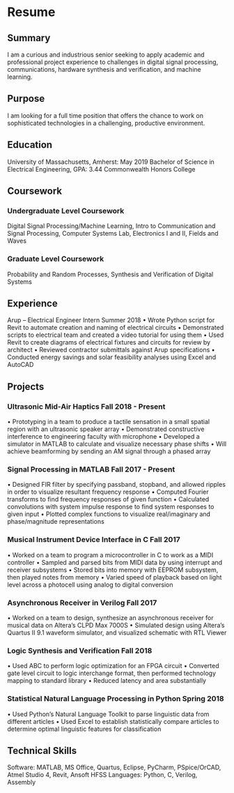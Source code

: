 # Resume
## Summary
I am a curious and industrious senior seeking to apply academic and professional project experience to challenges in digital signal processing, communications, hardware synthesis and verification, and machine learning.
## Purpose
I am looking for a full time position that offers the chance to work on sophisticated technologies in a challenging, productive environment.


## Education

University of Massachusetts, Amherst:	May 2019
Bachelor of Science in Electrical Engineering, GPA: 3.44
Commonwealth Honors College

## Coursework
### Undergraduate Level Coursework
Digital Signal Processing/Machine Learning, Intro to Communication and Signal Processing, Computer Systems Lab, Electronics I and II, Fields and Waves
### Graduate Level Coursework
Probability and Random Processes, Synthesis and Verification of Digital Systems

## Experience
Arup – Electrical Engineer Intern	Summer 2018
•	Wrote Python script for Revit to automate creation and naming of electrical circuits
•	Demonstrated scripts to electrical team and created a video tutorial for using them
•	Used Revit to create diagrams of electrical fixtures and circuits for review by architect
•	Reviewed contractor submittals against Arup specifications
•	Conducted energy savings and solar feasibility analyses using Excel and AutoCAD

## Projects
### Ultrasonic Mid-Air Haptics	Fall 2018 - Present
•	Prototyping in a team to produce a tactile sensation in a small spatial region with an ultrasonic speaker array
•	Demonstrated constructive interference to engineering faculty with microphone
•	Developed a simulator in MATLAB to calculate and visualize necessary phase shifts
•	Will achieve beamforming by sending an AM signal through a phased array
### Signal Processing in MATLAB	Fall 2017 - Present
•	Designed FIR filter by specifying passband, stopband, and allowed ripples in order to visualize resultant frequency response
•	Computed Fourier transforms to find frequency responses of given function
•	Calculated convolutions with system impulse response to find system responses to given input
•	Plotted complex functions to visualize real/imaginary and phase/magnitude representations
### Musical Instrument Device Interface in C	Fall 2017
•	Worked on a team to program a microcontroller in C to work as a MIDI controller
•	Sampled and parsed bits from MIDI data by using interrupt and receiver subsystems
•	Stored bits into memory with EEPROM subsystem, then played notes from memory
•	Varied speed of playback based on light level across a photocell using analog to digital conversion
### Asynchronous Receiver in Verilog	Fall 2017
•	Worked on a team to design, synthesize an asynchronous receiver for musical data on Altera’s CLPD Max 7000S
•	Simulated design using Altera’s Quartus II 9.1 waveform simulator, and visualized schematic with RTL Viewer
### Logic Synthesis and Verification	Fall 2018
•	Used ABC to perform logic optimization for an FPGA circuit
•	Converted gate level circuit to logic interchange format, then performed technology mapping to standard library
•	Reduced latency and area substantially
### Statistical Natural Language Processing in Python	Spring 2018
•	Used Python’s Natural Language Toolkit to parse linguistic data from different articles
•	Used Excel to establish statistically compare articles to determine optimal linguistic features for classification

## Technical Skills
Software:  MATLAB, MS Office, Quartus, Eclipse, PyCharm, PSpice/OrCAD, Atmel Studio 4, Revit, Ansoft HFSS
Languages: Python, C, Verilog, Assembly


